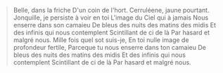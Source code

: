 > Belle, dans la friche
> D'un coin de l'hort.
> Cerruléene, jaune pourtant.
> Jonquille, je persiste à voir en toi
> L'image du Ciel qui à jamais 
> Nous enserre dans son camaieu
> De bleus des nuits des matins des midis
> Et des infinis qui nous contemplent
> Scintillant de ci de là
> Par hasard et malgré nous.
> Mille fois quel sot suis-je,
> En toi nulle image de profondeur fertile,
> Parceque tu nous enserre dans ton camaieu
> De bleus des nuits des matins des midis
> Et des infinis qui nous contemplent
> Scintillant de ci de là
> Par hasard et malgré nous.
